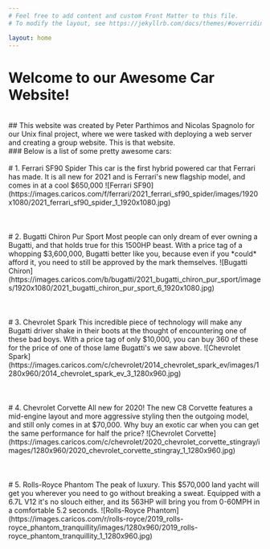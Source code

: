 ```yaml
---
# Feel free to add content and custom Front Matter to this file.
# To modify the layout, see https://jekyllrb.com/docs/themes/#overriding-theme-defaults

layout: home
---
```


# Welcome to our Awesome Car Website!<br>
<br>
## This website was created by Peter Parthimos and Nicolas Spagnolo for our Unix final project, where we were tasked with deploying a web server and creating a group website. This is that website.<br>
### Below is a list of some pretty awesome cars:
<br>
<br>
# 1. Ferrari SF90 Spider
This car is the first hybrid powered car that Ferrari has made. It is all new for 2021 and is Ferrari's new flagship model, and comes in at a cool $650,000
![Ferrari SF90](https://images.caricos.com/f/ferrari/2021_ferrari_sf90_spider/images/1920x1080/2021_ferrari_sf90_spider_1_1920x1080.jpg)
<br>
<br>
<br>
<br>
# 2. Bugatti Chiron Pur Sport
Most people can only dream of ever owning a Bugatti, and that holds true for this 1500HP beast. With a price tag of a whopping $3,600,000, Bugatti better like you, because even if you *could* afford it, you need to still be approved by the mark themselves.
![Bugatti Chiron](https://images.caricos.com/b/bugatti/2021_bugatti_chiron_pur_sport/images/1920x1080/2021_bugatti_chiron_pur_sport_6_1920x1080.jpg)
<br>
<br>
<br>
<br>
# 3. Chevrolet Spark
This incredible piece of technology will make any Bugatti driver shake in their boots at the thought of encountering one of these bad boys. With a price tag of only $10,000, you can buy 360 of these for the price of one of those lame Bugatti's we saw above.
![Chevrolet Spark](https://images.caricos.com/c/chevrolet/2014_chevrolet_spark_ev/images/1280x960/2014_chevrolet_spark_ev_3_1280x960.jpg)
<br>
<br>
<br>
<br>
# 4. Chevrolet Corvette
All new for 2020! The new C8 Corvette features a mid-engine layout and more aggressive styling then the outgoing model, and still only comes in at $70,000. Why buy an exotic car when you can get the same performance for half the price?
![Chevrolet Corvette](https://images.caricos.com/c/chevrolet/2020_chevrolet_corvette_stingray/images/1280x960/2020_chevrolet_corvette_stingray_1_1280x960.jpg)
<br>
<br>
<br>
<br>
# 5. Rolls-Royce Phantom
The peak of luxury. This $570,000 land yacht will get you wherever you need to go without breaking a sweat. Equipped with a 6.7L V12 it's no slouch either, and its 563HP will bring you from 0-60MPH in a comfortable 5.2 seconds.
![Rolls-Royce Phantom](https://images.caricos.com/r/rolls-royce/2019_rolls-royce_phantom_tranquillity/images/1280x960/2019_rolls-royce_phantom_tranquillity_1_1280x960.jpg)
